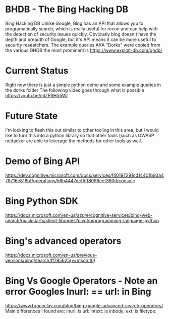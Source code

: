 # BHDB - The Bing Hacking DB
Bing Hacking DB
Unlike Google, Bing has an API that allows you to programatically search, which is really useful for recon and can help with the detection of security issues quickly. Obviously bing doesn't have the depth and breadth of Google, but it's API means it can be more useful to security researchers. The example queries AKA "Dorks" were copied from the various GHDB the most prominent is https://www.exploit-db.com/ghdb/

# Current Status
Right now there is just a simple python demo and some example queries in the dorks folder
The following video goes through what is possible https://youtu.be/mlZFRHIr5WI

# Future State
I'm looking to flesh this out similar to other tooling in this area, but I would like to turn this into a python library so that other tools (such as OWASP nettacker are able to leverage the methods for other tools as well.

# Demo of Bing API
https://dev.cognitive.microsoft.com/docs/services/f40197291cd14401b93a478716e818bf/operations/56b4447dcf5ff8098cef380d/console

# Bing Python SDK
https://docs.microsoft.com/en-us/azure/cognitive-services/bing-web-search/quickstarts/client-libraries?pivots=programming-language-python


# Bing's advanced operators
https://docs.microsoft.com/en-us/previous-versions/bing/search/ff795625(v=msdn.10)


# Bing Vs Google Operators - Note an error Googles Inurl: == url: in Bing
https://www.bruceclay.com/blog/bing-google-advanced-search-operators/
Main differences I found are:
inurl: is url:
intext: is inbody:
ext: is filetype:
